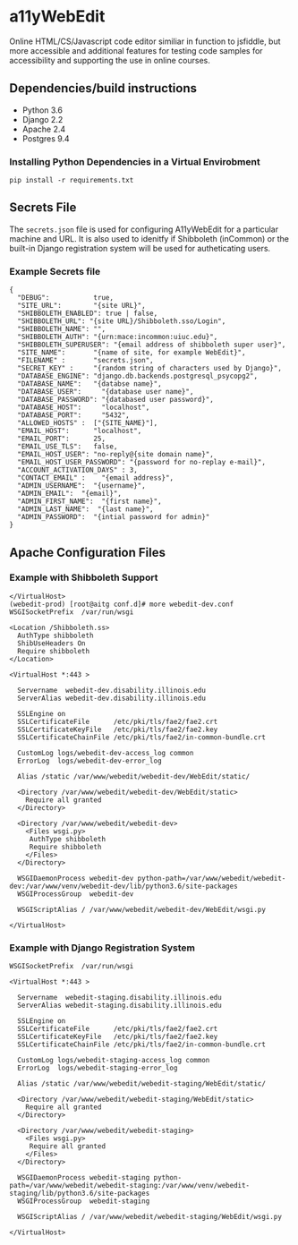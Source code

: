 # a11yWebEdit
Online HTML/CS/Javascript code editor similiar in function to jsfiddle, but more accessible and additional features for testing code samples for accessibility and supporting the use in online courses.



## Dependencies/build instructions

* Python 3.6
* Django 2.2
* Apache 2.4
* Postgres 9.4


### Installing Python Dependencies in a Virtual Envirobment

```
pip install -r requirements.txt
```

## Secrets File

The `secrets.json` file is used for configuring A11yWebEdit for a particular machine and URL.
It is also used to idenitfy if Shibboleth (inCommon) or the built-in Django registration system will be used for autheticating users.

### Example Secrets file

```
{ 
  "DEBUG":           true,
  "SITE_URL":        "{site URL}",
  "SHIBBOLETH_ENABLED": true | false,
  "SHIBBOLETH_URL": "{site URL}/Shibboleth.sso/Login",
  "SHIBBOLETH_NAME": "",
  "SHIBBOLETH_AUTH": "{urn:mace:incommon:uiuc.edu}",
  "SHIBBOLETH_SUPERUSER": "{email address of shibboleth super user}",
  "SITE_NAME":       "{name of site, for example WebEdit}",
  "FILENAME" :       "secrets.json",
  "SECRET_KEY" :     "{random string of characters used by Django}",
  "DATABASE_ENGINE": "django.db.backends.postgresql_psycopg2",
  "DATABASE_NAME":   "{databse name}",
  "DATABASE_USER":     "{database user name}",
  "DATABASE_PASSWORD": "{databased user password}",
  "DATABASE_HOST":     "localhost",
  "DATABASE_PORT":     "5432",
  "ALLOWED_HOSTS" :  ["{SITE_NAME}"],
  "EMAIL_HOST":      "localhost",
  "EMAIL_PORT":      25,
  "EMAIL_USE_TLS":   false,
  "EMAIL_HOST_USER": "no-reply@{site domain name}",
  "EMAIL_HOST_USER_PASSWORD": "{password for no-replay e-mail}",
  "ACCOUNT_ACTIVATION_DAYS" : 3,
  "CONTACT_EMAIL" :    "{email address}",
  "ADMIN_USERNAME":  "{username}",
  "ADMIN_EMAIL":  "{email}",
  "ADMIN_FIRST_NAME":  "{first name}",
  "ADMIN_LAST_NAME":  "{last name}",
  "ADMIN_PASSWORD":  "{intial password for admin}"
}
```

## Apache Configuration Files

### Example with Shibboleth Support

```
</VirtualHost>
(webedit-prod) [root@aitg conf.d]# more webedit-dev.conf 
WSGISocketPrefix  /var/run/wsgi

<Location /Shibboleth.ss>
  AuthType shibboleth
  ShibUseHeaders On
  Require shibboleth
</Location>

<VirtualHost *:443 >

  Servername  webedit-dev.disability.illinois.edu
  ServerAlias webedit-dev.disability.illinois.edu

  SSLEngine on
  SSLCertificateFile      /etc/pki/tls/fae2/fae2.crt
  SSLCertificateKeyFile   /etc/pki/tls/fae2/fae2.key
  SSLCertificateChainFile /etc/pki/tls/fae2/in-common-bundle.crt

  CustomLog logs/webedit-dev-access_log common
  ErrorLog  logs/webedit-dev-error_log 
  
  Alias /static /var/www/webedit/webedit-dev/WebEdit/static/

  <Directory /var/www/webedit/webedit-dev/WebEdit/static>
    Require all granted
  </Directory>

  <Directory /var/www/webedit/webedit-dev>
    <Files wsgi.py>
     AuthType shibboleth
     Require shibboleth
    </Files>
  </Directory>

  WSGIDaemonProcess webedit-dev python-path=/var/www/webedit/webedit-dev:/var/www/venv/webedit-dev/lib/python3.6/site-packages
  WSGIProcessGroup  webedit-dev

  WSGIScriptAlias / /var/www/webedit/webedit-dev/WebEdit/wsgi.py 

</VirtualHost>
```

### Example with Django Registration System

```
WSGISocketPrefix  /var/run/wsgi

<VirtualHost *:443 >

  Servername  webedit-staging.disability.illinois.edu
  ServerAlias webedit-staging.disability.illinois.edu

  SSLEngine on
  SSLCertificateFile      /etc/pki/tls/fae2/fae2.crt
  SSLCertificateKeyFile   /etc/pki/tls/fae2/fae2.key
  SSLCertificateChainFile /etc/pki/tls/fae2/in-common-bundle.crt

  CustomLog logs/webedit-staging-access_log common
  ErrorLog  logs/webedit-staging-error_log 
  
  Alias /static /var/www/webedit/webedit-staging/WebEdit/static/

  <Directory /var/www/webedit/webedit-staging/WebEdit/static>
    Require all granted
  </Directory>

  <Directory /var/www/webedit/webedit-staging>
    <Files wsgi.py>
     Require all granted
    </Files>
  </Directory>

  WSGIDaemonProcess webedit-staging python-path=/var/www/webedit/webedit-staging:/var/www/venv/webedit-staging/lib/python3.6/site-packages
  WSGIProcessGroup  webedit-staging

  WSGIScriptAlias / /var/www/webedit/webedit-staging/WebEdit/wsgi.py 

</VirtualHost>
```

